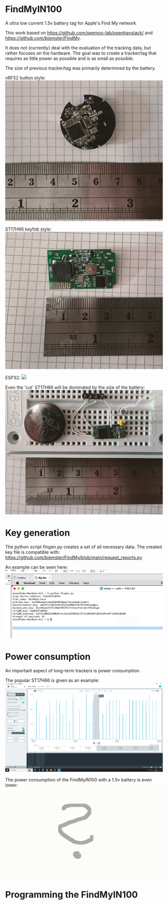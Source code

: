 # FindMyIN100
A ultra low current 1.5v battery tag for Apple's Find My network

This work based on https://github.com/seemoo-lab/openhaystack/ and https://github.com/biemster/FindMy.

It does not (currently) deal with the evaluation of the tracking data, but rather focuses on the hardware.
The goal was to create a tracker/tag that requires as little power as possible and is as small as possible.

The size of previous tracker/tag was primarily determined by the battery.

nRF52 button style:
<img src="https://github.com/Cyl0nius/FindMyIN100/blob/main/Image3.jpg">

ST17H66 keyfob style: 
<img src="https://github.com/Cyl0nius/FindMyIN100/blob/main/Image1.jpg">

ESP32:
<img src="https://github.com/Cyl0nius/FindMyIN100/blob/main/Image4.jp)">

Even the 'cut' ST17H66 will be dominated by the size of the battery:
<img src="https://github.com/Cyl0nius/FindMyIN100/blob/main/Image2.jpg">

# Key generation
The python script fingen.py creates a set of all necessary data. The created key file is compatible with: https://github.com/biemster/FindMy/blob/main/request_reports.py

An example can be seen here:
<img src="https://github.com/Cyl0nius/FindMyIN100/blob/main/Image5.jpg">

# Power consumption
An important aspect of long-term trackers is power consumption.

The popular ST17H66 is given as an example:
<img src="https://github.com/Cyl0nius/FindMyIN100/blob/main/Image6.jpg">

The power consumption of the FindMyIN100 with a 1.5v battery is even lower:
<img src="https://github.com/Cyl0nius/FindMyIN100/blob/main/Image7.jpg">

# Programming the FindMyIN100



